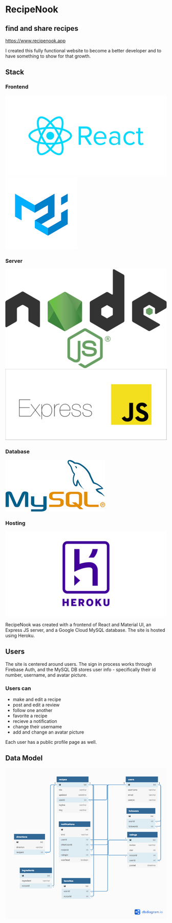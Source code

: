 # RecipeNook
## find and share recipes

https://www.recipenook.app

I created this fully functional website to become a better
developer and to have something to show for that growth.

## Stack

### Frontend
![react](/client/src/images/reactLogo.jpg)
![materialUI](/client/src/images/materialUILogo.png)

### Server
![nodeJS](/client/src/images/nodeJSLogo.png)
![expressJS](/client/src/images/ExpressJSLogo.png)

### Database
![mySQL](/client/src/images/mySQLlogo.png)

### Hosting
![heroku](/client/src/images/herokuLogo.png)

RecipeNook was created with a frontend of React and Material UI,
an Express JS server, and a Google Cloud MySQL database. The site is
hosted using Heroku.

## Users

The site is centered around users. The sign in process works through
Firebase Auth, and the MySQL DB stores user info - specifically their
id number, username, and avatar picture.

### Users can 
- make and edit a recipe
- post and edit a review
- follow one another
- favorite a recipe
- recieve a notification
- change their username
- add and change an avatar picture

Each user has a public profile page as well.

## Data Model

![DB model](/client/src/images/MySQLmodel.png)

